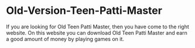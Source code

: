 # Old-Version-Teen-Patti-Master
If you are looking for Old Teen Patti Master, then you have come to the right website. On this website you can download Old Teen Patti Master and earn a good amount of money by playing games on it.
